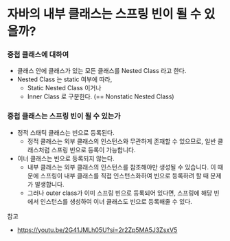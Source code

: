 # 자바의 내부 클래스는 스프링 빈이 될 수 있을까?

### 중첩 클래스에 대하여
 * 클래스 안에 클래스가 있는 모든 클래스를 Nested Class 라고 한다.
 * Nested Class 는 static 여부에 따라,
   * Static Nested Class 이거나
   * Inner Class 로 구분한다. (== Nonstatic Nested Class)

### 중첩 클래스는 스프링 빈이 될 수 있는가
 * 정적 스태틱 클래스는 빈으로 등록된다.
    *  정적 클래스는 외부 클래스의 인스턴스와 무관하게 존재할 수 있으므로, 일반 클래스처럼 스프링 빈으로 등록이 가능합니다. 
 * 이너 클래스는 빈으로 등록되지 않는다.
    *  내부 클래스는 외부 클래스의 인스턴스를 참조해야만 생성될 수 있습니다. 이 때문에 스프링이 내부 클래스를 직접 인스턴스화하여 빈으로 등록하려 할 때 문제가 발생합니다.
    *  그러나 outer class가 이미 스프링 빈으로 등록되어 있다면, 스프링에 해당 빈에서 인스턴스를 생성하여 이너 클래스도 빈으로 등록해줄 수 있다.   

참고
- https://youtu.be/2G41JMLh05U?si=2r2Zp5MA5J3ZsxV5

